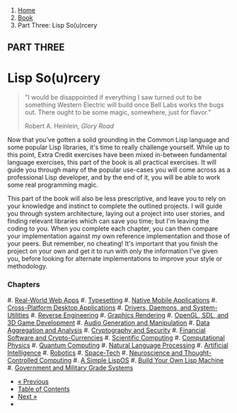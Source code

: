 <ol class="breadcrumb">
  <li><a href="/">Home</a></li>
  <li><a href="/book/">Book</a></li>
  <li class="active">Part Three: Lisp So(u)rcery</li>
</ol>

## PART THREE

# Lisp So(u)rcery

> "I would be disappointed if everything I saw turned out to be something Western Electric will build once Bell Labs works the bugs out. There ought to be some magic, somewhere, just for flavor."
> <footer>Robert A. Heinlein, <em>Glory Road</em></footer>

Now that you've gotten a solid grounding in the Common Lisp language and some popular Lisp libraries, it's time to really challenge yourself.  While up to this point, Extra Credit exercises have been mixed in-between fundamental language exercises, this part of the book is all practical exercises.  It will guide you through many of the popular use-cases you will come across as a professional Lisp developer, and by the end of it, you will be able to work some real programming magic.

This part of the book will also be less prescriptive, and leave you to rely on your knowledge and instinct to complete the outlined projects.  I will guide you through system architecture, laying out a project into user stories, and finding relevant libraries which can save you time; but I'm leaving the coding to you.  When you complete each chapter, you can then compare your implementation against my own reference implementation and those of your peers.  But remember, no cheating!  It's important that you finish the project on your own and get it to run with only the information I've given you, before looking for alternate implementations to improve your style or methodology.

### Chapters

#. [Real-World Web Apps](/book/3-01-00-web-apps/)
#. [Typesetting](/book/3-02-00-typesetting/)
#. [Native Mobile Applications](/book/3-03-00-mobile/)
#. [Cross-Platform Desktop Applications](/book/3-04-00-gui/)
#. [Drivers, Daemons, and System-Utilities](/book/3-05-00-system-utils/)
#. [Reverse Engineering](/book/3-06-00-reverse-engineering/)
#. [Graphics Rendering](/book/3-07-00-graphics/)
#. [OpenGL, SDL, and 3D Game Development](/book/3-08-00-gaming/)
#. [Audio Generation and Manipulation](/book/3-09-00-audio/)
#. [Data Aggregation and Analysis](/book/3-10-00-data/)
#. [Cryptography and Security](/book/3-11-00-cryptosec/)
#. [Financial Software and Crypto-Currencies](/book/3-12-00-fintech/)
#. [Scientific Computing](/book/3-13-00-scientific-computing/)
#. [Computational Physics](/book/3-14-00-computational-physics/)
#. [Quantum Computing](/book/3-15-00-quantum-computing/)
#. [Natural Language Processing](/book/3-16-00-nlp/)
#. [Artificial Intelligence](/book/3-17-00-ai/)
#. [Robotics](/book/3-18-00-robotics/)
#. [Space-Tech](/book/3-19-00-space-tech/)
#. [Neuroscience and Thought-Controlled Computing](/book/3-20-00-neurotech/)
#. [A Simple LispOS](/book/3-21-00-lispos/)
#. [Build Your Own Lisp Machine](/book/3-22-00-lisp-machine/)
#. [Government and Military Grade Systems](/book/3-23-00-gov-mil/)

<ul class="pager">
  <li class="previous"><a href="/book/2-21-0-review/">&laquo; Previous</a></li>
  <li><a href="/book/">Table of Contents</a></li>
  <li class="next"><a href="/book/3-01-00-web-apps/">Next &raquo;</a><li>
</ul>
